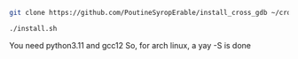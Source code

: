
```bash
git clone https://github.com/PoutineSyropErable/install_cross_gdb ~/cross-gdb/ --depth=1

./install.sh
```


You need python3.11 and gcc12 
So, for arch linux, a yay -S is done

